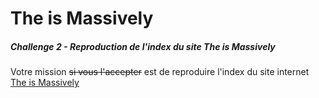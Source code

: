 # The is Massively
##### Challenge 2 - Reproduction de l'index du site The is Massively

Votre mission ~~si vous l'accepter~~ est de reproduire l'index du site internet [The is Massively](http://www.siteduzero.com) 